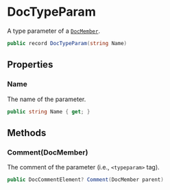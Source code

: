 # DocTypeParam
A type parameter of a [`DocMember`](./DocMember.md).

```cs
public record DocTypeParam(string Name)
```

## Properties
### Name
The name of the parameter.

```cs
public string Name { get; }
```

## Methods
### Comment(DocMember)
The comment of the parameter (i.e., `<typeparam>` tag).

```cs
public DocCommentElement? Comment(DocMember parent)
```

